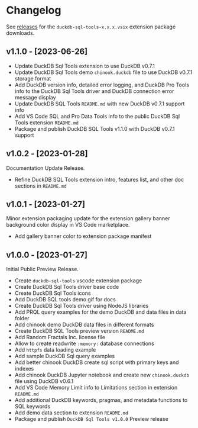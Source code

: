 # Changelog

See [releases](https://github.com/RandomFractals/duckdb-sql-tools/releases) for the `duckdb-sql-tools-x.x.x.vsix` extension package downloads.

## v1.1.0 - [2023-06-26]

- Update DuckDB Sql Tools extension to use DuckDB v0.7.1
- Update DuckDB Sql Tools demo `chinook.duckdb` file to use DuckDB v0.7.1 storage format
- Add DuckDB version info, detailed error logging, and DuckDB Pro Tools info to the DuckDB Sql Tools driver and DuckDB connection error message display
- Update DuckDB SQL Tools `README.md` with new DuckDB v0.7.1 support info
- Add VS Code SQL and Pro Data Tools info to the public DuckDB Sql Tools extension `README.md`
- Package and publish DuckDB SQL Tools v1.1.0 with DuckDB v0.7.1 support

## v1.0.2 - [2023-01-28]

Documentation Update Release.

- Refine DuckDB SQL Tools extension intro, features list, and other doc sections in `README.md`

## v1.0.1 - [2023-01-27]

Minor extension packaging update for the extension gallery banner background color display in VS Code marketplace.

- Add gallery banner color to extension package manifest

## v1.0.0 - [2023-01-27]

Initial Public Preview Release.

- Create `duckdb-sql-tools` vscode extension package
- Create DuckDB Sql Tools driver base code
- Create DuckDB Sql Tools icons
- Add DuckDB SQL tools demo gif for docs
- Create DuckDB Sql Tools driver using NodeJS libraries
- Add PRQL query examples for the demo DuckDB and data files in data folder
- Add chinook demo DuckDB data files in different formats
- Create DuckDB SQL Tools preview version `README.md`
- Add Random Fractals Inc. license file
- Allow to create readwrite `:memory:` database connections
- Add `httpfs` data loading example
- Add sample DuckDB Sql query examples
- Add better chinook DuckDB create sql script with primary keys and indexes
- Add chinook DuckDB Jupyter notebook and create new `chinook.duckdb` file using DuckDB v0.6.1
- Add VS Code Memory Limit info to Limitations section in extension `README.md`
- Add additional DuckDB keywords, pragmas, and metadata functions to SQL keywords
- Add demo data section to extension `README.md`
- Package and publish `DuckDB Sql Tools v1.0.0` Preview release
